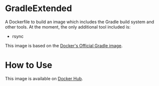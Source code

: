 # GradleExtended

A Dockerfile to build an image which includes the Gradle build system and other tools. At the moment, the only additional tool included is:

- rsync

This image is based on the [Docker's Official Gradle image](https://hub.docker.com/_/gradle).

# How to Use
This image is available on [Docker Hub](https://hub.docker.com/r/inerziasoft/gradleextended).